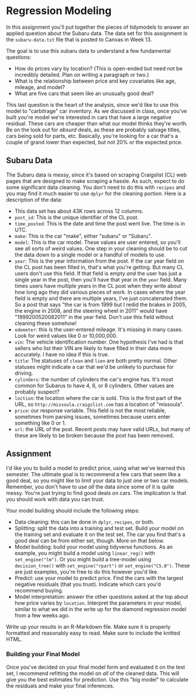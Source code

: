 # Regression Modeling

In this assignment you'll put together the pieces of tidymodels to answer an applied question about the Subaru data. The data set for this assignment is the `subaru-data.txt` file that is posted to Canvas in Week 13.

The goal is to use this subaru data to understand a few fundamental questions:

-   How do prices vary by location? (This is open-ended but need not be incredibly detailed. Plan on writing a paragraph or two.)
-   What is the relationship between price and key covariates like age, mileage, and model?
-   What are five cars that seem like an unusually good deal?

This last question is the heart of the analysis, since we'd like to use this model to "carbitrage" car inventory. As we discussed in class, once you've built you're model we're interested in cars that have a large negative residual. These cars are cheaper than what our model thinks they're worth. Be on the look out for *absurd* deals, as these are probably salvage titles, cars being sold for parts, etc. Basically, you're looking for a car that's a couple of grand lower than expected, but not 20% or the expected price.

## Subaru Data

The Subaru data is messy, since it's based on scraping Craigslist (CL) web pages that are designed to make scraping a hassle. As such, expect to do some significant data cleaning. You don't need to do this with `recipes` and you may find it much easier to use `dplyr` for the cleaning portion. Here is a description of the data:

-   This data set has about 43K rows across 12 columns.
-   `post_id`: This is the unique identifier of the CL post.
-   `time_posted`: This is the date and time the post went live. The time is in UTC.
-   `make`: This is the car "make", either "subaru" or "Subaru".
-   `model`: This is the car model. These values are user entered, so you'll see all sorts of weird values. One step in your cleaning should be to cut the data down to a single model or a handful of models to use.
-   `year`: This is the year information from the post. If the car year field on the CL post has been filled in, that's what you're getting. But many CL users don't use this field. If that field is empty *and* the user has just a single year in the post, then you'll have that year in the `year` field. Many times users have multiple years in the CL post when they write about how long ago they did various pieces of work. In cases where the year field is empty and there are multiple years, I've just concatenated them. So a post that says "the car is from 1999 but I redid the brakes in 2005, the engine in 2008, and the steering wheel in 2011" would have "1999200520082011" in the year field. Don't use this field without cleaning these somehow!
-   `odometer`: this is the user-entered mileage. It's missing in many cases. Look for weird values like 0 or 10,000,000.
-   `vin`: The vehicle identification number. One hypothesis I've had is that sellers who list their VIN are likely to have filled in their data more accurately. I have no idea if this is true.
-   `title`: The statuses of `clean` and `lien` are both pretty normal. Other statuses might indicate a car that we'd be unlikely to purchase for driving.
-   `cylinders`: the number of cylinders the car's engine has. It's most common for Subarus to have 4, 6, or 8 cylinders. Other values are probably suspect?
-   `loction`: the location where the car is sold. This is the first part of the URL, so `http://missoula.craigslist.com` has a location of "missoula".
-   `price`: our response variable. This field is not the most reliable, sometimes from parsing issues, sometimes because users enter something like 0 or 1.
-   `url`: the URL of the post. Recent posts may have valid URLs, but many of these are likely to be broken because the post has been removed.

## Assignment

I'd like you to build a model to predict price, using what we've learned this semester. The ultimate goal is to recommend a few cars that seem like a good deal, so you might like to limit your data to just one or two car models. Remember, you don't have to use *all* the data since some of it is quite messy. You're just trying to find good deals on cars. The implication is that you should work with data you can trust.

Your model building should include the following steps:

-   Data cleaning: this can be done in `dplyr`, `recipes`, or both.
-   Splitting: split the data into a training and test set. Build your model on the training set and evaluate it on the test set. The car you find that's a good deal can be from either set, though. More on that below.
-   Model building: build your model using tidyverse functions. As an example, you might build a model using `linear_reg()` with `set_engine("lm")`. Or you might build a tree-model using `decision_tree()` with `set_engine("rpart")` or `set_engine("C5.0")`. These are just examples, you're free to do this however you'd like.
-   Predict: use your model to predict price. Find the cars with the largest negative residuals (that you trust). Indicate which cars you'd recommend buying.
-   Model interpretation: answer the other questions asked at the top about how price varies by `location`. Interpret the parameters in your model, similar to what we did in the write up for the diamond regression model from a few weeks ago.

Write up your results in an R-Markdown file. Make sure it is properly formatted and reasonably easy to read. Make sure to include the knitted HTML.

### Building your Final Model

Once you've decided on your final model form and evaluated it on the test set, I recommend refitting the model on *all* of the cleaned data. This will give you the best estimates for prediction. Use this "big model" to calculate the residuals and make your final inferences.

